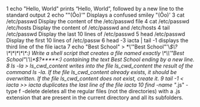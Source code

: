 1 echo "Hello, World" prints “Hello, World”, followed by a new line to the standard output
2 echo "\"(Ôo)'" Displays a confused smiley "(Ôo)'
3 cat /etc/passwd Display the content of the /etc/passwd file
4 cat /etc/passwd /etc/hosts Display the content of /etc/passwd and /etc/hosts
4 tail /etc/passwd Display the last 10 lines of /etc/passwd
5 head /etc/passwd Display the first 10 lines of /etc/passw
6 head -3 iacta | tail -1  displays the third line of the file iacta
7 echo "Best School" > \*\\'"Best School"\'\\*$\?\*\*\*\*\*:)  Write a shell script that creates a file named exactly \*\\'"Best School"\'\\*$\?\*\*\*\*\*:) containing the text Best School ending by a new line.
8 ls -la > ls_cwd_content writes into the file ls_cwd_content the result of the command ls -la. If the file ls_cwd_content already exists, it should be overwritten. If the file ls_cwd_content does not exist, create it.
9 tail -1 < iacta >> iacta duplicates the last line of the file iacta
10 find -name "*.js" -type f -delete deletes all the regular files (not the directories) with a .js extension that are present in the current directory and all its subfolders.
